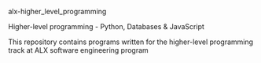 alx-higher_level_programming

Higher-level programming - Python, Databases & JavaScript

This repository contains programs written for the higher-level programming track at ALX software engineering program
